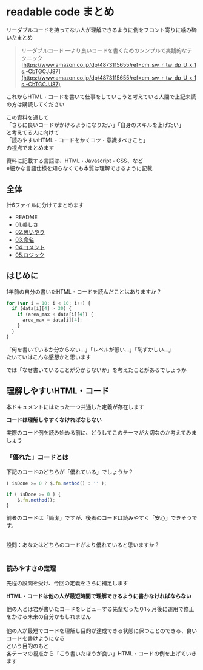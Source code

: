# readable code まとめ

リーダブルコードを持ってない人が理解できるように例をフロント寄りに噛み砕いたまとめ

> リーダブルコード ―より良いコードを書くためのシンプルで実践的なテクニック
> [https://www.amazon.co.jp/dp/4873115655/ref=cm_sw_r_tw_dp_U_x_1s.-CbTGCJJ87](https://www.amazon.co.jp/dp/4873115655/ref=cm_sw_r_tw_dp_U_x_1s.-CbTGCJJ87)

これからHTML・コードを書いて仕事をしていこうと考えている人間で上記未読の方は購読してください

この資料を通して<br>
「さらに良いコードがかけるようになりたい」「自身のスキルを上げたい」<br>
と考えてる人に向けて<br>
「読みやすいHTML・コードをかくコツ・意識すべきこと」<br>
の視点でまとめます

資料に記載する言語は、HTML・Javascript・CSS、など<br>
※細かな言語仕様を知らなくても本質は理解できるように記載

## 全体
計6ファイルに分けてまとめます

- README
- [01.美しさ](01_beauty.md)
- [02.思いやり](02_consideration.md)
- [03.命名](03_naming.md)
- [04.コメント](04_comment.md)
- [05.ロジック](05_logic.md)

## はじめに
1年前の自分の書いたHTML・コードを読んだことはありますか？

```Javascript
for (var i = 10; i < 10; i++) {
  if (data[i][4] > 30) {
    if (area_max < data[i][4]) {
      area_max = data[i][4];
    }
  }
}
```

「何を書いているか分からない…」「レベルが低い…」「恥ずかしい…」<br>
たいていはこんな感想かと思います<br>

では「なぜ書いていることが分からないか」を考えたことがあるでしょうか

## 理解しやすいHTML・コード
本ドキュメントにはたった一つ共通した定義が存在します

**コードは理解しやすくなければならない**

実際のコード例を読み始める前に、どうしてこのテーマが大切なのか考えてみましょう
### 「優れた」コードとは
下記のコードのどちらが「優れている」でしょうか？

```Javascript
( isDone >= 0 ? $.fn.method() : '' );
```

```Javascript
if ( isDone >= 0 ) {
    $.fn.method();
}
```

前者のコードは「簡潔」ですが、後者のコードは読みやすく「安心」できそうです。

<br>
設問：あなたはどちらのコードがより優れていると思いますか？
<br>
<br>

### 読みやすさの定理
先程の設問を受け、今回の定義をさらに補足します

**HTML・コードは他の人が最短時間で理解できるように書かなければならない**

他の人とは君が書いたコードをレビューする先輩だったり1ヶ月後に運用で修正をかける未来の自分かもしれません<br>
<br>
他の人が最短でコードを理解し目的が達成できる状態に保つことのできる、良いコードを書けようになる<br>
という目的のもと<br>
各テーマの視点から「こう書いたほうが良い」HTML・コードの例を上げていきます
